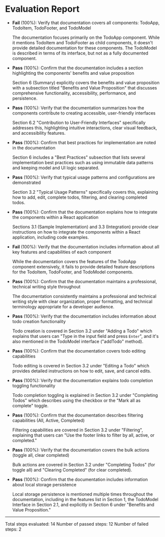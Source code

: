 # Evaluation Report

- **Fail** (100%): Verify that documentation covers all components: TodoApp, TodoItem, TodoFooter, and TodoModel

    The documentation focuses primarily on the TodoApp component. While it mentions TodoItem and TodoFooter as child components, it doesn't provide detailed documentation for these components. The TodoModel is described in terms of its interface, but not as a fully documented component.

- **Pass** (100%): Confirm that the documentation includes a section highlighting the components' benefits and value proposition

    Section 6 (Summary) explicitly covers the benefits and value proposition with a subsection titled "Benefits and Value Proposition" that discusses comprehensive functionality, accessibility, performance, and persistence.

- **Pass** (100%): Verify that the documentation summarizes how the components contribute to creating accessible, user-friendly interfaces

    Section 6.2 "Contribution to User-Friendly Interfaces" specifically addresses this, highlighting intuitive interactions, clear visual feedback, and accessibility features.

- **Pass** (100%): Confirm that best practices for implementation are noted in the documentation

    Section 6 includes a "Best Practices" subsection that lists several implementation best practices such as using immutable data patterns and keeping model and UI logic separated.

- **Pass** (100%): Verify that typical usage patterns and configurations are demonstrated

    Section 3.2 "Typical Usage Patterns" specifically covers this, explaining how to add, edit, complete todos, filtering, and clearing completed todos.

- **Pass** (100%): Confirm that the documentation explains how to integrate the components within a React application

    Sections 3.1 (Sample Implementation) and 3.3 (Integration) provide clear instructions on how to integrate the components within a React application, including code examples.

- **Fail** (100%): Verify that the documentation includes information about all key features and capabilities of each component

    While the documentation covers the features of the TodoApp component extensively, it fails to provide detailed feature descriptions for the TodoItem, TodoFooter, and TodoModel components.

- **Pass** (100%): Confirm that the documentation maintains a professional, technical writing style throughout

    The documentation consistently maintains a professional and technical writing style with clear organization, proper formatting, and technical terminology appropriate for a developer audience.

- **Pass** (100%): Verify that the documentation includes information about todo creation functionality

    Todo creation is covered in Section 3.2 under "Adding a Todo" which explains that users can "Type in the input field and press `Enter`", and it's also mentioned in the TodoModel interface ("addTodo" method).

- **Pass** (100%): Confirm that the documentation covers todo editing capabilities

    Todo editing is covered in Section 3.2 under "Editing a Todo" which provides detailed instructions on how to edit, save, and cancel edits.

- **Pass** (100%): Verify that the documentation explains todo completion toggling functionality

    Todo completion toggling is explained in Section 3.2 under "Completing Todos" which describes using the checkbox or the "Mark all as complete" toggle.

- **Pass** (100%): Confirm that the documentation describes filtering capabilities (All, Active, Completed)

    Filtering capabilities are covered in Section 3.2 under "Filtering", explaining that users can "Use the footer links to filter by all, active, or completed."

- **Pass** (100%): Verify that the documentation covers the bulk actions (toggle all, clear completed)

    Bulk actions are covered in Section 3.2 under "Completing Todos" (for toggle all) and "Clearing Completed" (for clear completed).

- **Pass** (100%): Confirm that the documentation includes information about local storage persistence

    Local storage persistence is mentioned multiple times throughout the documentation, including in the features list in Section 1, the TodoModel Interface in Section 2.1, and explicitly in Section 6 under "Benefits and Value Proposition."

---

Total steps evaluated: 14
Number of passed steps: 12
Number of failed steps: 2